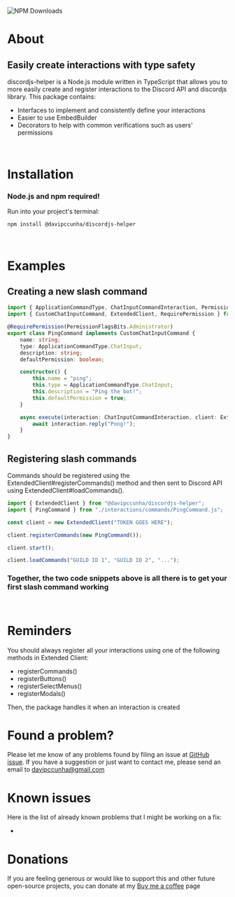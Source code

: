 <p align=”center”>
    <img alt="NPM Downloads" src="https://img.shields.io/npm/dy/%40davipccunha%2Fdiscordjs-helper">
</p>

# About
## Easily create interactions with type safety
discordjs-helper is a Node.js module written in TypeScript that allows you to more easily create and register interactions to the Discord API and discordjs library. This package contains:

- Interfaces to implement and consistently define your interactions
- Easier to use EmbedBuilder
- Decorators to help with common verifications such as users' permissions

</br>

# Installation
### Node.js and npm required!
Run into your project's terminal:
```
npm install @davipccunha/discordjs-helper
```
</br>

# Examples

## Creating a new slash command
```typescript
import { ApplicationCommandType, ChatInputCommandInteraction, PermissionFlagsBits } from "discord.js";
import { CustomChatInputCommand, ExtendedClient, RequirePermission } from "@davipccunha/discordjs-helper";

@RequirePermission(PermissionFlagsBits.Administrator)
export class PingCommand implements CustomChatInputCommand {
    name: string;
    type: ApplicationCommandType.ChatInput;
    description: string;
    defaultPermission: boolean;

    constructor() {
        this.name = "ping";
        this.type = ApplicationCommandType.ChatInput;
        this.description = "Ping the bot!";
        this.defaultPermission = true;
    }

    async execute(interaction: ChatInputCommandInteraction, client: ExtendedClient): Promise<void> {
        await interaction.reply("Pong!");
    }
}
```

## Registering slash commands
  Commands should be registered using the ExtendedClient#registerCommands() method and then sent to Discord API using ExtendedClient#loadCommands().

```typescript
import { ExtendedClient } from "@davipccunha/discordjs-helper";
import { PingCommand } from "./interactions/commands/PingCommand.js";

const client = new ExtendedClient("TOKEN GOES HERE");

client.registerCommands(new PingCommand());

client.start();

client.loadCommands("GUILD ID 1", "GUILD ID 2", "...");
```

### Together, the two code snippets above is all there is to get your first slash command working



<br>

# Reminders
You should always register all your interactions using one of the following methods in Extended Client: 
- registerCommands()
- registerButtons()
- registerSelectMenus()
- registerModals()

Then, the package handles it when an interaction is created

# Found a problem?
Please let me know of any problems found by filing an issue at [GitHub issue](https://github.com/davipccunha/discordjs-helper/issues). If you have a suggestion or just want to contact me, please send an email to davipccunha@gmail.com

# Known issues
Here is the list of already known problems that I might be working on a fix:

-

# Donations
If you are feeling generous or would like to support this and other future open-source projects, you can donate at my [Buy me a coffee](https://www.buymeacoffee.com/davipccunha) page